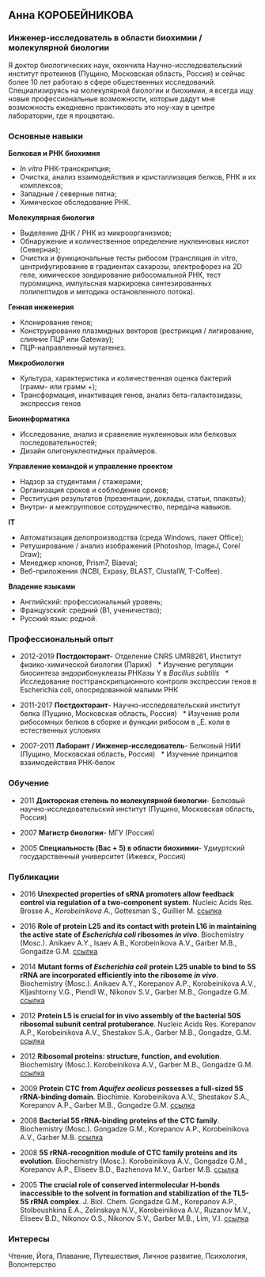 ## Анна КОРОБЕЙНИКОВА
### Инженер-исследователь в области биохимии / молекулярной биологии
Я доктор биологических наук, окончила Научно-исследовательский институт протеинов (Пущино, Московская область, Россия) и сейчас более 10 лет работаю в сфере общественных исследований. Специализируясь на молекулярной биологии и биохимии, я всегда ищу новые профессиональные возможности, которые дадут мне возможность ежедневно практиковать это ноу-хау в центре лаборатории, где я процветаю.

### Основные навыки

**Белковая и РНК биохимия**
* _In vitro_ РНК-транскрипция;
* Очистка, анализ взаимодействия и кристаллизация белков, РНК и их комплексов;
* Западные / северные пятна;
* Химическое обследование РНК.

**Молекулярная биология**
* Выделение ДНК / РНК из микроорганизмов;
* Обнаружение и количественное определение нуклеиновых кислот (Северная);
* Очистка и функциональные тесты рибосом (трансляция in vitro, центрифугирование в градиентах сахарозы, электрофорез на 2D геле, химическое зондирование рибосомальной РНК, тест пуромицина, импульсная маркировка синтезированных полипептидов и методика остановленного потока).

**Генная инженерия**
* Клонирование генов;
* Конструирование плазмидных векторов (рестрикция / лигирование, слияние ПЦР или Gateway);
* ПЦР-направленный мутагенез.

**Микробиология**
* Культура, характеристика и количественная оценка бактерий (грамм- или грамм +);
* Трансформация, инактивация генов, анализ бета-галактозидазы, экспрессия генов

**Биоинформатика**
* Исследование, анализ и сравнение нуклеиновых или белковых последовательностей;
* Дизайн олигонуклеотидных праймеров.

**Управление командой и управление проектом**
* Надзор за студентами / стажерами;
* Организация сроков и соблюдение сроков;
* Реституция результатов (презентации, доклады, статьи, плакаты);
* Внутри- и межгрупповое сотрудничество, передача навыков.

**IT**
* Автоматизация делопроизводства (среда Windows, пакет Office);
* Ретуширование / анализ изображений (Photoshop, ImageJ, Corel Draw);
* Менеджер клонов, Prism7, Biaeval;
* Веб-приложения (NCBI, Expasy, BLAST, ClustalW, T-Coffee).

**Владение языками**
* Английский: профессиональный уровень;
* Французский: средний (B1, ученичество);
* Русский язык: родной.

### Профессиональный опыт

* 2012-2019 **Постдокторант**- Отделение CNRS UMR8261, Институт физико-химической биологии (Париж)
  * Изучение регуляции биосинтеза эндорибонуклеазы РНКазы Y в _Bacillus subtilis_
  * Исследование посттранскрипционного контроля экспрессии генов в Escherichia coli, опосредованной малыми РНК

* 2011-2017 **Постдокторант**- Научно-исследовательский институт белка (Пущино, Московская область, Россия)
  * Изучение роли рибосомных белков в сборке и функции рибосом в _E. коли в естественных условиях

* 2007-2011 **Лаборант / Инженер-исследователь**- Белковый НИИ (Пущино, Московская область, Россия)
  * Изучение принципов взаимодействия РНК-белок


### Обучение

* 2011 **Докторская степень по молекулярной биологии**- Белковый научно-исследовательский институт (Пущино, Московская область, Россия)

* 2007 **Магистр биологии**- МГУ (Россия)

* 2005 **Специальность (Bac + 5) в области биохимии**- Удмуртский государственный университет (Ижевск, Россия)


### Публикации

* 2016 **Unexpected properties of sRNA promoters allow feedback control via regulation of a two-component system**. Nucleic Acids Res. Brosse A., _Korobeinikova А._, Gottesman S., Guillier M. [ссылка](https://www.ncbi.nlm.nih.gov/pubmed/27439713)

* 2016 **Role of protein L25 and its contact with protein L16 in maintaining the active state of _Escherichia coli_ ribosomes _in vivo_**. Biochemistry (Mosc.). Anikaev A.Y., Isaev A.B., Korobeinikova A.V., Garber M.B., Gongadze G.M. [ссылка](https://www.ncbi.nlm.nih.gov/pubmed/26885579)

* 2014 **Mutant forms of _Escherichia coli_ protein L25 unable to bind to 5S rRNA are incorporated efficiently into the ribosome _in vivo_**. Biochemistry (Mosc.). Anikaev A.Y., Korepanov A.P., Korobeinikova A.V., Kljashtorny V.G., Piendl W., Nikonov S.V., Garber M.B., Gongadze G.M. [ссылка](https://www.ncbi.nlm.nih.gov/pubmed/25365493)
 
* 2012 **Protein L5 is crucial for in vivo assembly of the bacterial 50S ribosomal subunit central protuberance**. Nucleic Acids Res. Korepanov A.P., Korobeinikova A.V., Shestakov S.A., Garber M.B., Gongadze, G.M. [ссылка](https://www.ncbi.nlm.nih.gov/pubmed/22821559)

* 2012 **Ribosomal proteins: structure, function, and evolution**. Biochemistry (Mosc.). Korobeinikova A.V., Garber M.B., Gongadze G.M. [ссылка](https://www.ncbi.nlm.nih.gov/pubmed/22817455)

* 2009 **Protein CTC from _Aquifex aeolicus_ possesses a full-sized 5S rRNA-binding domain**. Biochimie. Korobeinikova A.V., Shestakov S.A., Korepanov A.P., Garber M.B., Gongadze G.M. [ссылка](https://www.ncbi.nlm.nih.gov/pubmed/19041925)

* 2008 **Bacterial 5S rRNA-binding proteins of the CTC family**. Biochemistry (Mosc.). Gongadze G.M., Korepanov A.P., Korobeinikova A.V., Garber M.B. [ссылка](https://www.ncbi.nlm.nih.gov/pubmed/19216708)

* 2008 **5S rRNA-recognition module of CTC family proteins and its evolution**. Biochemistry (Mosc.). Korobeinikova A.V., Gongadze G.M., Korepanov A.P., Eliseev B.D., Bazhenova M.V., Garber M.B. [ссылка](https://www.ncbi.nlm.nih.gov/pubmed/18298371) 

* 2005 **The crucial role of conserved intermolecular H-bonds inaccessible to the solvent in formation and stabilization of the TL5-5S rRNA complex**. J. Biol. Chem.  Gongadze G.M., Korepanov A.P., Stolboushkina E.A., Zelinskaya N.V., Korobeinikova A.V., Ruzanov M.V., Eliseev B.D., Nikonov O.S., Nikonov S.V., Garber M.B., Lim, V.I. [ссылка](https://www.ncbi.nlm.nih.gov/pubmed/15718233)

### Интересы
Чтение, Йога, Плавание, Путешествия, Личное развитие, Психология, Волонтерство
